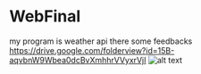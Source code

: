 # WebFinal
my program is weather api there some feedbacks https://drive.google.com/folderview?id=15B-aqvbnW9Wbea0dcBvXmhhrVVyxrVjI
![alt text](https://github.com/[nursultan-tech]/[WebFinal]/blob/[imgweb]/1.jpg?raw=true)




